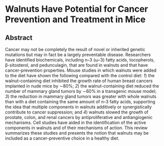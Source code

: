 # Walnuts Have Potential for Cancer Prevention and Treatment in Mice

## Abstract

Cancer may not be completely the result of novel or inherited genetic mutations but may in fact be a largely preventable disease. Researchers have identified biochemicals, including n–3 (ω-3) fatty acids, tocopherols, β-sitosterol, and pedunculagin, that are found in walnuts and that have cancer-prevention properties. Mouse studies in which walnuts were added to the diet have shown the following compared with the control diet: _1_) the walnut-containing diet inhibited the growth rate of human breast cancers implanted in nude mice by ∼80%; _2_) the walnut-containing diet reduced the number of mammary gland tumors by ∼60% in a transgenic mouse model; _3_) the reduction in mammary gland tumors was greater with whole walnuts than with a diet containing the same amount of n–3 fatty acids, supporting the idea that multiple components in walnuts additively or synergistically contribute to cancer suppression; and _4_) walnuts slowed the growth of prostate, colon, and renal cancers by antiproliferative and antiangiogenic mechanisms. Cell studies have aided in the identification of the active components in walnuts and of their mechanisms of action. This review summarizes these studies and presents the notion that walnuts may be included as a cancer-preventive choice in a healthy diet. 